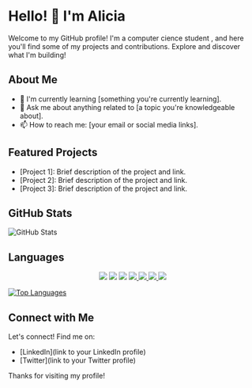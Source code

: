 # Hello! 👋 I'm Alicia

Welcome to my GitHub profile! I'm a computer cience student , and here you'll find some of my projects and contributions. Explore and discover what I'm building!

## About Me

- 🌱 I'm currently learning [something you're currently learning].
- 💬 Ask me about anything related to [a topic you're knowledgeable about].
- 📫 How to reach me: [your email or social media links].

## Featured Projects

- [Project 1]: Brief description of the project and link.
- [Project 2]: Brief description of the project and link.
- [Project 3]: Brief description of the project and link.

## GitHub Stats

![GitHub Stats](https://github-readme-stats.vercel.app/api?username=AliciaV15&show_icons=true&theme=radical)

## Languages 
<p align="center">  
 
<img  src="https://readme-components.vercel.app/api?component=logo&fill=black&logo=csharp&svgfill=6d287e">
<img  src="https://readme-components.vercel.app/api?component=logo&fill=black&logo=javascript&svgfill=f7e025">
<img  src="https://readme-components.vercel.app/api?component=logo&fill=black&logo=python&svgfill=2f6c8a">

 
<a href="https://github.com/harish-sethuraman/readme-components">
 <img  src="https://readme-components.vercel.app/api?component=logo&fill=white&test=black&logo=react&animation=spin&svgfill=15d8fe">  
 </a>
  
 
 <a href="https://github.com/harish-sethuraman/readme-components">
 <img  src="https://readme-components.vercel.app/api?component=logo&fill=black&logo=node.js&svgfill=659b60">
</a>
<a href="https://github.com/harish-sethuraman/readme-components">
<img  src="https://readme-components.vercel.app/api?component=logo&fill=black&logo=ember.js&svgfill=df5c43">  
</a>
<a href="https://github.com/harish-sethuraman/readme-components">
<img  src="https://readme-components.vercel.app/api?component=logo&fill=black&logo=sass&svgfill=cd6799">
</a>

[![Top Languages](https://github-readme-stats.vercel.app/api/top-langs/?username=YOUR_USERNAME&layout=compact)](https://github.com/anuraghazra/github-readme-stats)

## Connect with Me

Let's connect! Find me on:

- [LinkedIn](link to your LinkedIn profile)
- [Twitter](link to your Twitter profile)

Thanks for visiting my profile!

